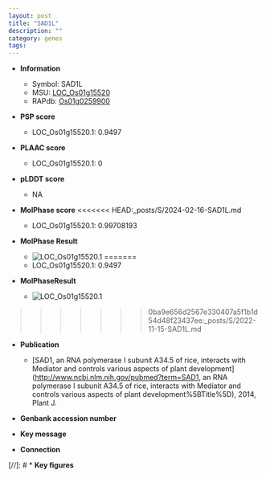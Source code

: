 ```yaml
---
layout: post
title: "SAD1L"
description: ""
category: genes
tags: 
---
```


* **Information**  
    + Symbol: SAD1L  
    + MSU: [LOC_Os01g15520](http://rice.plantbiology.msu.edu/cgi-bin/ORF_infopage.cgi?orf=LOC_Os01g15520)  
    + RAPdb: [Os01g0259900](http://rapdb.dna.affrc.go.jp/viewer/gbrowse_details/irgsp1?name=Os01g0259900)  

* **PSP score**  
    + LOC_Os01g15520.1: 0.9497 

* **PLAAC score**  
    + LOC_Os01g15520.1: 0 

* **pLDDT score**
    + NA


* **MolPhase score**
<<<<<<< HEAD:_posts/S/2024-02-16-SAD1L.md
    + LOC_Os01g15520.1: 0.99708193

* **MolPhase Result**
    + ![LOC_Os01g15520.1](https://304243504.github.io/Pictures/LOC_Os01g/LOC_Os01g15520.1.png)
=======
    + LOC_Os01g15520.1: 0.9497

* **MolPhaseResult**
    + ![LOC_Os01g15520.1](https://ricepsp.github.io/pictures/LOC_Os01g/LOC_Os01g15520.1.png)
>>>>>>> 0ba9e656d2567e330407a5f1b1d54d48f23437ee:_posts/S/2022-11-15-SAD1L.md

* **Publication**  
    + [SAD1, an RNA polymerase I subunit A34.5 of rice, interacts with Mediator and controls various aspects of plant development](http://www.ncbi.nlm.nih.gov/pubmed?term=SAD1, an RNA polymerase I subunit A34.5 of rice, interacts with Mediator and controls various aspects of plant development%5BTitle%5D), 2014, Plant J.

* **Genbank accession number**  

* **Key message**  

* **Connection**  

[//]: # * **Key figures**  


